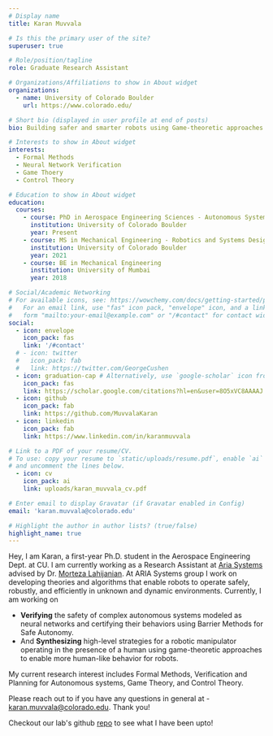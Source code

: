 ```yaml
---
# Display name
title: Karan Muvvala

# Is this the primary user of the site?
superuser: true

# Role/position/tagline
role: Graduate Research Assistant

# Organizations/Affiliations to show in About widget
organizations:
  - name: University of Colorado Boulder
    url: https://www.colorado.edu/

# Short bio (displayed in user profile at end of posts)
bio: Building safer and smarter robots using Game-theoretic approaches while leveraging techniques developed by the Formal methods community to provide safety-critical guarantees.

# Interests to show in About widget
interests:
  - Formal Methods
  - Neural Network Verification
  - Game Thoery
  - Control Theory

# Education to show in About widget
education:
  courses:
    - course: PhD in Aerospace Engineering Sciences - Autonomous Systems Track
      institution: University of Colorado Boulder
      year: Present
    - course: MS in Mechanical Engineering - Robotics and Systems Design Track
      institution: University of Colorado Boulder
      year: 2021
    - course: BE in Mechanical Engineering 
      institution: University of Mumbai
      year: 2018

# Social/Academic Networking
# For available icons, see: https://wowchemy.com/docs/getting-started/page-builder/#icons
#   For an email link, use "fas" icon pack, "envelope" icon, and a link in the
#   form "mailto:your-email@example.com" or "/#contact" for contact widget.
social:
  - icon: envelope
    icon_pack: fas
    link: '/#contact'
  # - icon: twitter
  #   icon_pack: fab
  #   link: https://twitter.com/GeorgeCushen
  - icon: graduation-cap # Alternatively, use `google-scholar` icon from `ai` icon pack
    icon_pack: fas
    link: https://scholar.google.com/citations?hl=en&user=8O5xVC8AAAAJ
  - icon: github
    icon_pack: fab
    link: https://github.com/MuvvalaKaran
  - icon: linkedin
    icon_pack: fab
    link: https://www.linkedin.com/in/karanmuvvala

# Link to a PDF of your resume/CV.
# To use: copy your resume to `static/uploads/resume.pdf`, enable `ai` icons in `params.toml`,
# and uncomment the lines below.
  - icon: cv
    icon_pack: ai
    link: uploads/karan_muvvala_cv.pdf

# Enter email to display Gravatar (if Gravatar enabled in Config)
email: 'karan.muvvala@colorado.edu'

# Highlight the author in author lists? (true/false)
highlight_name: true
---
```


Hey, I am Karan, a first-year Ph.D. student in the Aerospace Engineering Dept. at CU. I am currently working as a Research Assistant at [Aria Systems](https://www.ariasystems.group) advised by Dr. [Morteza Lahijanian](http://www.mortezalahijanian.com/). At ARIA Systems group I work on developing theories and algorithms that enable robots to operate safely, robustly, and efficiently in unknown and dynamic environments. Currently, I am working on

- **Verifying** the safety of complex autonomous systems modeled as neural networks and certifying their behaviors using Barrier Methods for Safe Autonomy. 
- And **Synthesizing** high-level strategies for a robotic manipulator operating in the presence of a human using game-theoretic approaches to enable more human-like behavior for robots.

My current research interest includes Formal Methods, Verification and Planning for Autonomous systems, Game Theory, and Control Theory.

Please reach out to if you have any questions in general at - [karan.muvvala@colorado.edu](mailto:karan.muvvala@colorado.edu). Thank you!

Checkout our lab's github [repo](https://github.com/orgs/aria-systems-group/dashboard) to see what I have been upto! 

<!-- {{< icon name="download" pack="fas" >}} Download my {{< staticref "uploads/demo_resume.pdf" "newtab" >}}resumé{{< /staticref >}}. -->
